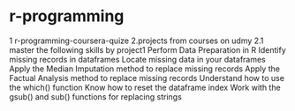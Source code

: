 # r-programming
1 r-programming-coursera-quize
2.projects from courses on udmy 
2.1 master the following skills by project1 
 Perform Data Preparation in R
Identify missing records in dataframes
Locate missing data in your dataframes
Apply the Median Imputation method to replace missing records
Apply the Factual Analysis method to replace missing records
Understand how to use the which() function
Know how to reset the dataframe index
Work with the gsub() and sub() functions for replacing strings
